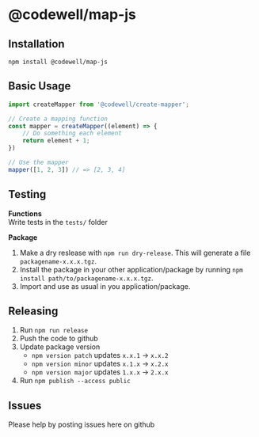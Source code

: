 # @codewell/map-js

## Installation
```
npm install @codewell/map-js
```

## Basic Usage
```JavaScript
import createMapper from '@codewell/create-mapper';

// Create a mapping function
const mapper = createMapper((element) => {
    // Do something each element
    return element + 1;
})

// Use the mapper
mapper([1, 2, 3]) // => [2, 3, 4]
```

## Testing
**Functions**  
Write tests in the `tests/` folder

**Package**
1. Make a dry reslease with `npm run dry-release`. This will generate a file `packagename-x.x.x.tgz`.
2. Install the package in your other application/package by running `npm install path/to/packagename-x.x.x.tgz`.
3. Import and use as usual in you application/package.

## Releasing
1. Run `npm run release`
2. Push the code to github
3. Update package version 
    - `npm version patch` updates `x.x.1` -> `x.x.2`
    - `npm version minor` updates `x.1.x` -> `x.2.x`
    - `npm version major` updates `1.x.x` -> `2.x.x`
4. Run `npm publish --access public`

## Issues
Please help by posting issues here on github

